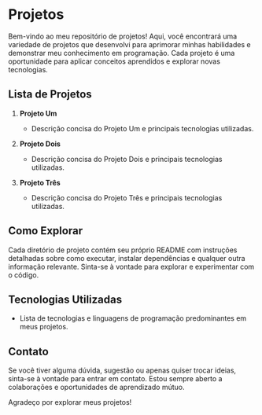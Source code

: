 # Projetos

Bem-vindo ao meu repositório de projetos! Aqui, você encontrará uma variedade de projetos que desenvolvi para aprimorar minhas habilidades e demonstrar meu conhecimento em programação. Cada projeto é uma oportunidade para aplicar conceitos aprendidos e explorar novas tecnologias.

## Lista de Projetos

1. **Projeto Um**
   - Descrição concisa do Projeto Um e principais tecnologias utilizadas.

2. **Projeto Dois**
   - Descrição concisa do Projeto Dois e principais tecnologias utilizadas.

3. **Projeto Três**
   - Descrição concisa do Projeto Três e principais tecnologias utilizadas.

## Como Explorar

Cada diretório de projeto contém seu próprio README com instruções detalhadas sobre como executar, instalar dependências e qualquer outra informação relevante. Sinta-se à vontade para explorar e experimentar com o código.

## Tecnologias Utilizadas

- Lista de tecnologias e linguagens de programação predominantes em meus projetos.

## Contato

Se você tiver alguma dúvida, sugestão ou apenas quiser trocar ideias, sinta-se à vontade para entrar em contato. Estou sempre aberto a colaborações e oportunidades de aprendizado mútuo.

Agradeço por explorar meus projetos!

